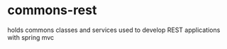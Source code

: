 # commons-rest
holds commons classes and services used to develop REST applications with spring mvc

